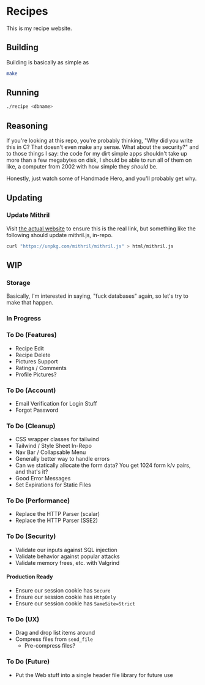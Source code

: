 # Recipes

This is my recipe website.

## Building

Building is basically as simple as

```sh
make
```

## Running

```sh
./recipe <dbname>
```

## Reasoning

If you're looking at this repo, you're probably thinking, "Why did you write this in C? That doesn't
even make any sense. What about the security?" and to those things I say: the code for my dirt
simple apps shouldn't take up more than a few megabytes on disk, I should be able to run all of them
on like, a computer from 2002 with how simple they _should_ be.

Honestly, just watch some of Handmade Hero, and you'll probably get why.

## Updating

### Update Mithril

Visit [the actual website](https://mithril.js.org/) to ensure this is the real link, but something
like the following should update mithril.js, in-repo.

```sh
curl "https://unpkg.com/mithril/mithril.js" > html/mithril.js
```

## WIP

### Storage

Basically, I'm interested in saying, "fuck databases" again, so let's try to make that happen.

### In Progress

### To Do (Features)

* Recipe Edit
* Recipe Delete
* Pictures Support
* Ratings / Comments
* Profile Pictures?

### To Do (Account)

* Email Verification for Login Stuff
* Forgot Password

### To Do (Cleanup)

* CSS wrapper classes for tailwind
* Tailwind / Style Sheet In-Repo
* Nav Bar / Collapsable Menu
* Generally better way to handle errors
* Can we statically allocate the form data? You get 1024 form k/v pairs, and that's it?
* Good Error Messages
* Set Expirations for Static Files

### To Do (Performance)

* Replace the HTTP Parser (scalar)
* Replace the HTTP Parser (SSE2)

### To Do (Security)

* Validate our inputs against SQL injection
* Validate behavior against popular attacks
* Validate memory frees, etc. with Valgrind

#### Production Ready

* Ensure our session cookie has `Secure`
* Ensure our session cookie has `HttpOnly`
* Ensure our session cookie has `SameSite=Strict`

### To Do (UX)

* Drag and drop list items around
* Compress files from `send_file`
    * Pre-compress files?

### To Do (Future)

* Put the Web stuff into a single header file library for future use

